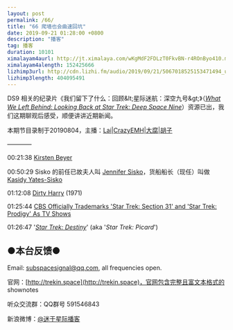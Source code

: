 ```yaml
---
layout: post
permalink: /66/
title: "66 爬墙也会曲速回坑"
date: 2019-09-21 01:28:00 +0800
description: "播客"
tag: 播客 
duration: 10101
ximalayam4aurl: http://jt.ximalaya.com/wKgMdF2FDLzT0FkvBN-r4ROnByo410.m4a?channel=rss&amp;album_id=3135361&amp;track_id=213719695&amp;uid=6418191&amp;jt=http://audio.xmcdn.com/group65/M07/2F/73/wKgMdF2FDLzT0FkvBN-r4ROnByo410.m4a
ximalayam4alength: 152425666
lizhimp3url: http://cdn.lizhi.fm/audio/2019/09/21/5067018525153471494_ud.mp3
lizhimp3length: 404095491
---   
```


DS9 相关的纪录片《我们留下了什么：回顾\&lt;星际迷航：深空九号\&gt;》（[_What We Left Behind: Looking Back at Star Trek: Deep Space Nine_](https://ds9documentary.com/)）资源已出，我们这期聊观后感受，顺便讲讲近期新闻。

本期节目录制于20190804，主播：[Lai](http://weibo.com/daishengniao)\|[CrazyEMH](mailto:emh@trekin.space)\|[大腐](https://weibo.com/u/5113590549)\|[胡子](https://weibo.com/p/1005051764117203)

————

00:21:38 [Kirsten Beyer](https://memory-beta.fandom.com/wiki/Kirsten_Beyer)

00:50:29 Sisko 的前任已故夫人叫 [Jennifer Sisko](https://memory-alpha.fandom.com/wiki/Jennifer_Sisko)，货船船长（现任）叫做[Kasidy Yates-Sisko](https://memory-alpha.fandom.com/wiki/Kasidy_Yates-Sisko)

01:12:08 [Dirty Harry](https://www.imdb.com/title/tt0066999/) (1971)

01:25:44 [CBS Officially Trademarks &#39;Star Trek: Section 31&#39; and &#39;Star Trek: Prodigy&#39; As TV Shows](https://www.reddit.com/r/StarTrekDiscovery/comments/cl5qta/cbs_officially_trademarks_star_trek_section_31/)

01:26:47 &#39;[_Star Trek: Destiny_](https://trekmovie.com/2019/03/04/more-production-details-for-star-trek-picard-series-emerge-including-possible-title/)&#39; (aka &#39;_Star Trek: Picard_&#39;)

## ●本台反馈●

Email: [subspacesignal@qq.com](mailto:subspacesignal@qq.com), all frequencies open.

官网：[http://trekin.space](http://trekin.space)，官网包含完整且富文本格式的 shownotes

听众交流群：QQ群号 591546843

新浪微博：[@迷于星际播客](http://weibo.com/lostinst)
